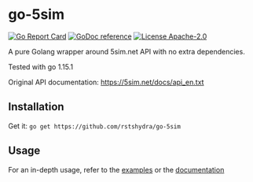 # go-5sim
[![Go Report Card](https://goreportcard.com/badge/github.com/rstshyrda/go-5sim)](https://goreportcard.com/report/github.com/rstshydra/go-5sim)
[![GoDoc reference](https://img.shields.io/badge/godoc-reference-blue.svg)](https://godoc.org/github.com/rstshydra/go-5sim/fivesim)
[![License Apache-2.0](https://img.shields.io/github/license/rstshydra/go-5sim)](https://github.com/rstshydra/go-5sim/blob/master/LICENSE)

A pure Golang wrapper around 5sim.net API with no extra dependencies.

Tested with go 1.15.1

Original API documentation: https://5sim.net/docs/api_en.txt

## Installation

Get it: ```go get https://github.com/rstshydra/go-5sim```

## Usage
For an in-depth usage, refer to the [examples](https://github.com/rstshydra/go-5sim/tree/master/examples) or the [documentation](https://godoc.org/github.com/rstshydra/go-5sim/fivesim)
